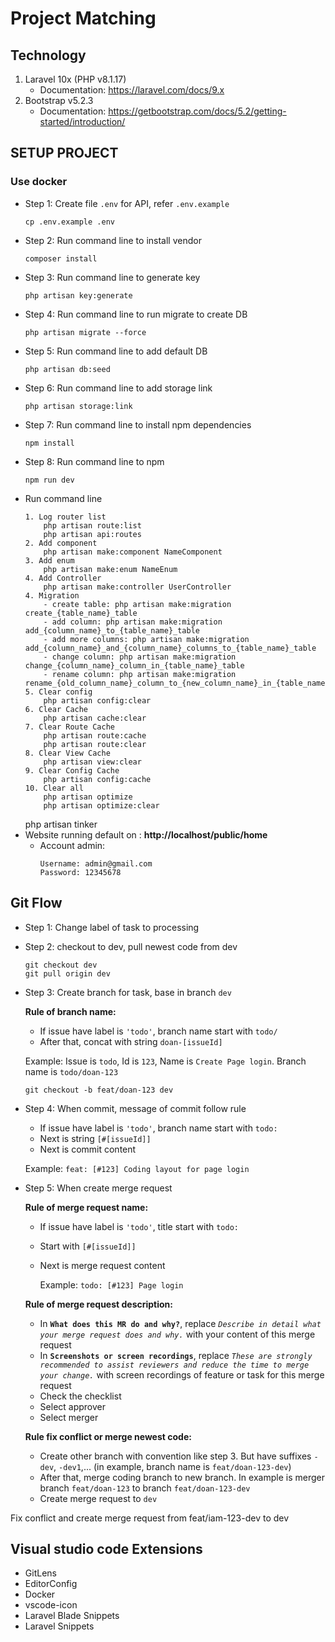 # Project Matching
## Technology
1. Laravel 10x (PHP v8.1.17)
    - Documentation: https://laravel.com/docs/9.x
2. Bootstrap v5.2.3
    - Documentation: https://getbootstrap.com/docs/5.2/getting-started/introduction/
## SETUP PROJECT
### Use docker
- Step 1: Create file `.env` for API, refer `.env.example`
    ```
    cp .env.example .env
    ```
- Step 2: Run command line to install vendor
    ```
    composer install
    ```
- Step 3: Run command line to generate key
    ```
    php artisan key:generate
    ```
- Step 4: Run command line to run migrate to create DB
    ```
    php artisan migrate --force
    ```
- Step 5: Run command line to add default DB
    ```
    php artisan db:seed
    ```
- Step 6: Run command line to add storage link
    ```
    php artisan storage:link
    ```
- Step 7: Run command line to install npm dependencies
    ```
    npm install
    ```
- Step 8: Run command line to npm
    ```
    npm run dev
    ```
- Run command line
    ```
    1. Log router list
        php artisan route:list
        php artisan api:routes
    2. Add component
        php artisan make:component NameComponent
    3. Add enum
        php artisan make:enum NameEnum
    4. Add Controller
        php artisan make:controller UserController
    4. Migration
        - create table: php artisan make:migration create_{table_name}_table
        - add column: php artisan make:migration add_{column_name}_to_{table_name}_table
        - add more columns: php artisan make:migration add_{column_name}_and_{column_name}_columns_to_{table_name}_table
        - change column: php artisan make:migration change_{column_name}_column_in_{table_name}_table
        - rename column: php artisan make:migration rename_{old_column_name}_column_to_{new_column_name}_in_{table_name}_table
    5. Clear config
        php artisan config:clear
    6. Clear Cache
        php artisan cache:clear
    7. Clear Route Cache
        php artisan route:cache
        php artisan route:clear
    8. Clear View Cache
        php artisan view:clear
    9. Clear Config Cache
        php artisan config:cache
    10. Clear all
        php artisan optimize
        php artisan optimize:clear
    ```
    php artisan tinker
- Website running default on : **http://localhost/public/home**
    - Account admin:
        ```
        Username: admin@gmail.com
        Password: 12345678
        ```
## Git Flow
- Step 1: Change label of task to processing
- Step 2: checkout to dev, pull newest code from dev
    ```
    git checkout dev
    git pull origin dev
    ```
- Step 3: Create branch for task, base in branch `dev`

    **Rule of branch name:**

    - If issue have label is `'todo'`, branch name start with `todo/`
    - After that, concat with string `doan-[issueId]`

    Example: Issue is `todo`, Id is `123`, Name is `Create Page login`. Branch name is `todo/doan-123`
    ```
    git checkout -b feat/doan-123 dev
    ```
- Step 4: When commit, message of commit follow rule
    - If issue have label is `'todo'`, branch name start with `todo: `
    - Next is string `[#[issueId]]`
    - Next is commit content

    Example: `feat: [#123] Coding layout for page login`
- Step 5: When create merge request
    
    **Rule of merge request name:**
    
    - If issue have label is `'todo'`, title start with `todo: `
    - Start with `[#[issueId]]`
    - Next is  merge request content

        Example: `todo: [#123] Page login`

    **Rule of merge request description:**

    - In **`What does this MR do and why?`**, replace _`Describe in detail what your merge request does and why.`_ with your content of this merge request
    - In **`Screenshots or screen recordings`**, replace _`These are strongly recommended to assist reviewers and reduce the time to merge your change.`_ with screen recordings of feature or task for this merge request
    - Check the checklist
    - Select approver
    - Select merger

    **Rule fix conflict or merge newest code:**
    - Create other branch with convention like step 3. But have suffixes `-dev`, `-dev1`,... (in example, branch name is `feat/doan-123-dev`)
    - After that, merge coding branch to new branch. In example is merger branch `feat/doan-123` to branch `feat/doan-123-dev`
    - Create merge request to `dev`

Fix conflict and create merge request from feat/iam-123-dev to dev

## Visual studio code Extensions
- GitLens
- EditorConfig
- Docker
- vscode-icon
- Laravel Blade Snippets
- Laravel Snippets
